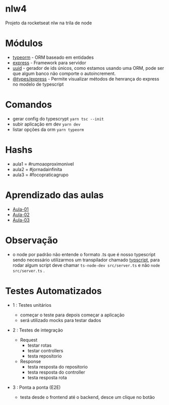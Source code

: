 # nlw4
Projeto da rocketseat nlw na trila de node

# Módulos
- [typeorm](https://typeorm.io/#/using-ormconfig) -  ORM baseado em entidades
- [express](https://expressjs.com/) - Framework para servidor
- [uuid](https://github.com/uuidjs/uuid) - gerador de ids únicos, como estamos usando uma ORM, pode ser que algum banco não comporte o autoincrement.
 - [@types/express](https://www.npmjs.com/package/@types/express) - Permite visualizar métodos de henrança do express no modelo de typescript

# Comandos
- gerar config do typescrypt `yarn tsc --init`
- subir aplicação em dev `yarn dev`
- listar opções da orm `yarn typeorm`

# Hashs
- aula1 = #rumoaoproximonivel
- aula2 = #jornadainfinita
- aula3 = #focopraticagrupo

# Aprendizado das aulas
- [Aula-01](https://www.notion.so/Dia-1-Fundamentos-do-NodeJS-a0040fa51a764bdaaf5648fedbf6fb4d)
- [Aula-02](https://www.notion.so/Dia-2-Iniciando-com-o-Banco-de-Dados-ffa8a141872641b7b13338f339d7a69b)
- [Aula-03](https://www.notion.so/Dia-3-Testando-a-nossa-aplica-a-6b517e6d081241258009c640f7032cde)

# Observação
- o node por padrão não entende o formato .ts que é nosso typescript sendo necessário utilizarmos um transpilador chamado [typscript](https://www.typescriptlang.org/docs/), para rodar algum script deve chamar `ts-node-dev src/server.ts` e não `node src/server.ts` .


# Testes Automatizados
- 1 : Testes unitários
    - começar o teste para depois começar a aplicação
    - será utilizado mocks para testar dados

- 2 : Testes de integração
    - Request
        - testar rotas
        - testar controllers
        - testa repositorio
    - Response
        - testa resposta do repositorio
        - testa resposta do controller
        - testa resposta rota

- 3 : Ponta  a ponta (E2E)
    - testa desde o frontend até o backend, desce um clique no botão


<!-- yarn add jest @types/jest -D
yarn add ts-jest
yarn add supertest @types/supertest -D
 -->